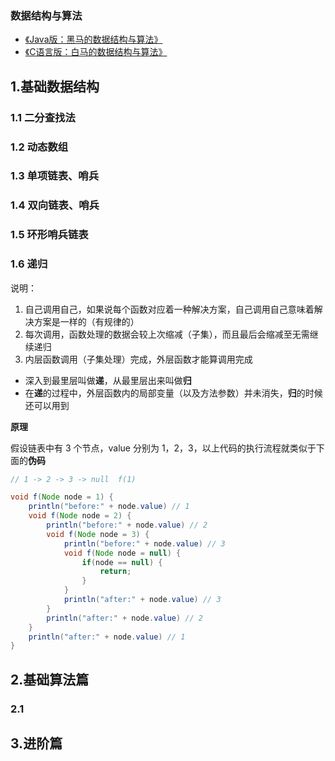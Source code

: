### 数据结构与算法
* [《Java版：黑马的数据结构与算法》](https://www.bilibili.com/video/BV1Lv4y1e7HL/?spm_id_from=333.999.0.0&vd_source=04ff874447812687f3346175b839011e)
* [《C语言版：白马的数据结构与算法》](https://www.bilibili.com/video/BV13W4y127Ey?p=1&vd_source=04ff874447812687f3346175b839011e)

## 1.基础数据结构

### 1.1 二分查找法
### 1.2 动态数组
### 1.3 单项链表、哨兵
### 1.4 双向链表、哨兵
### 1.5 环形哨兵链表
### 1.6 递归
说明：
1. 自己调用自己，如果说每个函数对应着一种解决方案，自己调用自己意味着解决方案是一样的（有规律的）
2. 每次调用，函数处理的数据会较上次缩减（子集），而且最后会缩减至无需继续递归
3. 内层函数调用（子集处理）完成，外层函数才能算调用完成

* 深入到最里层叫做**递**，从最里层出来叫做**归**
* 在**递**的过程中，外层函数内的局部变量（以及方法参数）并未消失，**归**的时候还可以用到

**原理**

假设链表中有 3 个节点，value 分别为 1，2，3，以上代码的执行流程就类似于下面的**伪码**
```java
// 1 -> 2 -> 3 -> null  f(1)

void f(Node node = 1) {
    println("before:" + node.value) // 1
    void f(Node node = 2) {
        println("before:" + node.value) // 2
        void f(Node node = 3) {
            println("before:" + node.value) // 3
            void f(Node node = null) {
                if(node == null) {
                    return;
                }
            }
            println("after:" + node.value) // 3
        }
        println("after:" + node.value) // 2
    }
    println("after:" + node.value) // 1
}
```

## 2.基础算法篇
### 2.1

## 3.进阶篇

